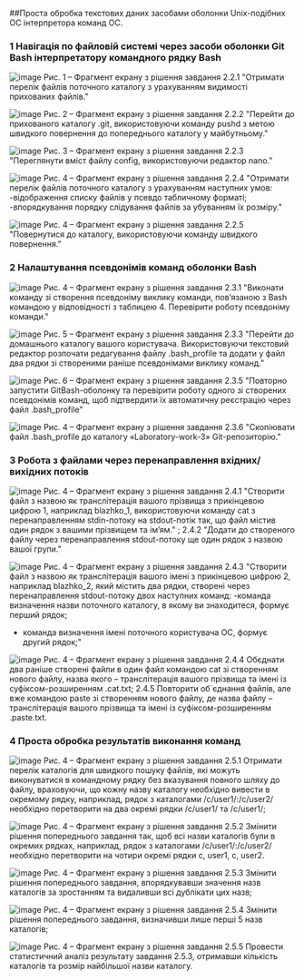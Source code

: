 ##Проста обробка текстових даних засобами оболонки Unix-подібних ОС інтерпретора команд ОС. 
### 1 Навігація по файловій системі через засоби оболонки Git Bash інтерпретатору командного рядку Bash

![image](https://github.com/khachatryangrigor/WebAR-Ronalds-Telegraph/blob/Laboratory-work-3/1.png)
Рис. 1 – Фрагмент екрану з рішення завдання 2.2.1 "Отримати перелік файлів поточного каталогу з урахуванням видимості прихованих файлів."

![image](https://github.com/khachatryangrigor/WebAR-Ronalds-Telegraph/blob/Laboratory-work-3/2.png)
Рис. 2 – Фрагмент екрану з рішення завдання 2.2.2 "Перейти до прихованого каталогу .git, використовуючи команду pushd з метою
швидкого повернення до попереднього каталогу у майбутньому."

![image](https://github.com/khachatryangrigor/WebAR-Ronalds-Telegraph/blob/Laboratory-work-3/3.png)
Рис. 3 – Фрагмент екрану з рішення завдання 2.2.3 "Переглянути вміст файлу config, використовуючи редактор nano."

![image](https://github.com/khachatryangrigor/WebAR-Ronalds-Telegraph/blob/Laboratory-work-3/4.png)
Рис. 4 – Фрагмент екрану з рішення завдання 2.2.4 "Отримати перелік файлів поточного каталогу з урахуванням наступних умов:
-відображення списку файлів у псевдо табличному форматі;
-впорядкування порядку слідування файлів за убуванням їх розміру."

![image](https://github.com/khachatryangrigor/WebAR-Ronalds-Telegraph/blob/Laboratory-work-3/5.png)
Рис. 4 – Фрагмент екрану з рішення завдання 2.2.5 "Повернутися до каталогу, використовуючи команду швидкого повернення."

### 2 Налаштування псевдонімів команд оболонки Bash
![image](https://github.com/khachatryangrigor/WebAR-Ronalds-Telegraph/blob/Laboratory-work-3/6.png)
Рис. 4 – Фрагмент екрану з рішення завдання 2.3.1 "Виконати команду зі створення псевдоніму виклику команди, пов’язаною з Bash командою у відповідності з таблицею 4. Перевірити роботу псевдоніму команди."

![image](https://github.com/khachatryangrigor/WebAR-Ronalds-Telegraph/blob/Laboratory-work-3/7.png)
Рис. 5 – Фрагмент екрану з рішення завдання 2.3.3 "Перейти до домашнього каталогу вашого користувача. Використовуючи текстовий редактор розпочати редагування файлу .bash_profile та додати у файл два рядки зі створеними раніше псевдонімами виклику команд."

![image](https://github.com/khachatryangrigor/WebAR-Ronalds-Telegraph/blob/Laboratory-work-3/8.png)
Рис. 6 – Фрагмент екрану з рішення завдання 2.3.5 "Повторно запустити GitBash-оболонку та перевірити роботу одного зі створених псевдонімів команд, щоб підтвердити їх автоматичну реєстрацію через файл .bash_profile"

![image](https://github.com/khachatryangrigor/WebAR-Ronalds-Telegraph/blob/Laboratory-work-3/236.png)
Рис. 4 – Фрагмент екрану з рішення завдання 2.3.6 "Скопіювати файл .bash_profile до каталогу «Laboratory-work-3» Git-репозиторію."

### 3 Робота з файлами через перенаправлення вхідних/вихідних потоків
![image](https://github.com/khachatryangrigor/WebAR-Ronalds-Telegraph/blob/Laboratory-work-3/241.png)
Рис. 4 – Фрагмент екрану з рішення завдання 2.4.1 "Створити файл з назвою як транслітерація вашого прізвища з прикінцевою цифрою 1, наприклад blazhko_1, використовуючи команду cat з перенаправленням stdin-потоку на stdout-потік так, що файл містив один рядок з вашими прізвищем та ім’ям." ; 2.4.2 "Додати до створеного файлу через перенаправлення stdout-потоку ще один рядок з назвою вашої групи."

![image](https://github.com/khachatryangrigor/WebAR-Ronalds-Telegraph/blob/Laboratory-work-3/243.png)
Рис. 4 – Фрагмент екрану з рішення завдання 2.4.3 "Створити файл з назвою як транслітерація вашого імені з прикінцевою цифрою 2, наприклад blazhko_2, який містить два рядки, створені через перенаправлення stdout-потоку двох наступних команд:
-команда визначення назви поточного каталогу, в якому ви знаходитеся, формує перший рядок;
- команда визначення імені поточного користувача ОС, формує другий рядок;"

![image](https://github.com/khachatryangrigor/WebAR-Ronalds-Telegraph/blob/Laboratory-work-3/244.png)
Рис. 4 – Фрагмент екрану з рішення завдання 2.4.4 Обєднати два раніше створені файли в один файл командою cat зі створенням нового файлу, назва якого – транслітерація вашого прізвища та імені із суфіксом-розширенням .cat.txt; 2.4.5 Повторити об`єднання файлів, але вже командою paste зі створенням нового файлу, де назва файлу – транслітерація вашого прізвища та імені із суфіксом-розширенням .paste.txt.

### 4 Проста обробка результатів виконання команд 
![image](https://github.com/khachatryangrigor/WebAR-Ronalds-Telegraph/blob/Laboratory-work-3/251.png)
Рис. 4 – Фрагмент екрану з рішення завдання 2.5.1 Отримати перелік каталогів для швидкого пошуку файлів, які можуть виконуватися в командному рядку без вказування повного шляху до файлу, враховуючи, що кожну назву каталогу необхідно вивести в окремому рядку, наприклад, рядок з каталогами /c/user1/:/c/user2/ необхідно перетворити на два окремі рядки /c/user1/ та /c/user1/;

![image](https://github.com/khachatryangrigor/WebAR-Ronalds-Telegraph/blob/Laboratory-work-3/252.png)
Рис. 4 – Фрагмент екрану з рішення завдання 2.5.2 Змінити рішення попереднього завдання так, щоб всі назви каталогів були в окремих рядках, наприклад, рядок з каталогами /c/user1/:/c/user2/ необхідно перетворити на чотири окремі рядки c, user1, c, user2.

![image](https://github.com/khachatryangrigor/WebAR-Ronalds-Telegraph/blob/Laboratory-work-3/253.png)
Рис. 4 – Фрагмент екрану з рішення завдання 2.5.3 Змінити рішення попереднього завдання, впорядкувавши значення назв каталогів за зростанням та видаливши всі дублікати цих назв;

![image](https://github.com/khachatryangrigor/WebAR-Ronalds-Telegraph/blob/Laboratory-work-3/254.png)
Рис. 4 – Фрагмент екрану з рішення завдання 2.5.4 Змінити рішення попереднього завдання, визначивши лише перші 5 назв каталогів;

![image](https://github.com/khachatryangrigor/WebAR-Ronalds-Telegraph/blob/Laboratory-work-3/255.png)
Рис. 4 – Фрагмент екрану з рішення завдання 2.5.5 Провести статистичний аналіз результату завдання 2.5.3, отримавши кількість каталогів та розмір найбільшої назви каталогу.
